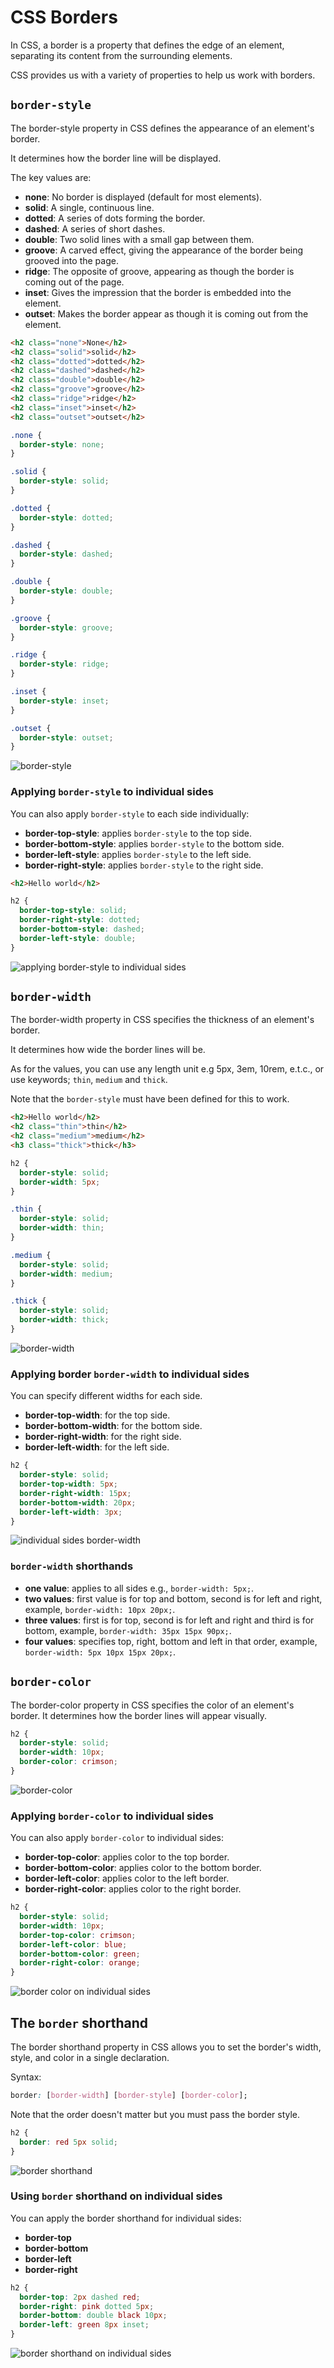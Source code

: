 # CSS Borders

In CSS, a border is a property that defines the edge of an element, separating its content from the surrounding elements.

CSS provides us with a variety of properties to help us work with borders.

## `border-style`
The border-style property in CSS defines the appearance of an element's border.

It determines how the border line will be displayed.

The key values are:
- **none**: No border is displayed (default for most elements).
- **solid**: A single, continuous line.
- **dotted**: A series of dots forming the border.
- **dashed**: A series of short dashes.
- **double**: Two solid lines with a small gap between them.
- **groove**: A carved effect, giving the appearance of the border being grooved into the page.
- **ridge**: The opposite of groove, appearing as though the border is coming out of the page.
- **inset**: Gives the impression that the border is embedded into the element.
- **outset**: Makes the border appear as though it is coming out from the element.

```HTML
<h2 class="none">None</h2>
<h2 class="solid">solid</h2>
<h2 class="dotted">dotted</h2>
<h2 class="dashed">dashed</h2>
<h2 class="double">double</h2>
<h2 class="groove">groove</h2>
<h2 class="ridge">ridge</h2>
<h2 class="inset">inset</h2>
<h2 class="outset">outset</h2>
```
```CSS
.none {
  border-style: none;
}

.solid {
  border-style: solid;
}

.dotted {
  border-style: dotted;
}

.dashed {
  border-style: dashed;
}

.double {
  border-style: double;
}

.groove {
  border-style: groove;
}

.ridge {
  border-style: ridge;
}

.inset {
  border-style: inset;
}

.outset {
  border-style: outset;
}
```

![border-style](border-style.png)

### Applying `border-style` to individual sides
You can also apply `border-style` to each side individually:
- **border-top-style**: applies `border-style` to the top side.
- **border-bottom-style**: applies `border-style` to the bottom side.
- **border-left-style**: applies `border-style` to the left side.
- **border-right-style**: applies `border-style` to the right side.

```HTML
<h2>Hello world</h2>
```
```CSS
h2 {
  border-top-style: solid;
  border-right-style: dotted;
  border-bottom-style: dashed;
  border-left-style: double;
}
```
![applying border-style to individual sides](border-style-to-individual-sides.png)

## `border-width`
The border-width property in CSS specifies the thickness of an element's border.

It determines how wide the border lines will be.

As for the values, you can use any length unit e.g 5px, 3em, 10rem, e.t.c., or use keywords; `thin`, 
`medium` and `thick`.

Note that the `border-style` must have been defined for this to work.

```HTML
<h2>Hello world</h2>
<h2 class="thin">thin</h2>
<h2 class="medium">medium</h2>
<h3 class="thick">thick</h3>
```
```CSS
h2 {
  border-style: solid;
  border-width: 5px;
}

.thin {
  border-style: solid;
  border-width: thin;
}

.medium {
  border-style: solid;
  border-width: medium;
}

.thick {
  border-style: solid;
  border-width: thick;
}
```
![border-width](border-width.png)

### Applying border `border-width` to individual sides
You can specify different widths for each side.

- **border-top-width**: for the top side.
- **border-bottom-width**: for the bottom side.
- **border-right-width**: for the right side.
- **border-left-width**: for the left side.

```CSS
h2 {
  border-style: solid;
  border-top-width: 5px;
  border-right-width: 15px;
  border-bottom-width: 20px;
  border-left-width: 3px;
}
```
![individual sides border-width](individual-sides-border-width.png)

### `border-width` shorthands
- **one value**: applies to all sides e.g., `border-width: 5px;`.
- **two values**: first value is for top and bottom, second is for left and right, example, `border-width: 10px 20px;`.
- **three values**: first is for top, second is for left and right and third is for bottom, 
example, `border-width: 35px 15px 90px;`.
- **four values**: specifies top, right, bottom and left in that order, example, `border-width: 5px 10px 15px 20px;`.


## `border-color`
The border-color property in CSS specifies the color of an element's border. It determines how the 
border lines will appear visually.

```CSS
h2 {
  border-style: solid;
  border-width: 10px;
  border-color: crimson;
}
```
![border-color](border-color.png)

### Applying `border-color` to individual sides
You can also apply `border-color` to individual sides:
- **border-top-color**: applies color to the top border.
- **border-bottom-color**: applies color to the bottom border.
- **border-left-color**: applies color to the left border.
- **border-right-color**: applies color to the right border.

```CSS
h2 {
  border-style: solid;
  border-width: 10px;
  border-top-color: crimson;
  border-left-color: blue;
  border-bottom-color: green;
  border-right-color: orange;
}
```

![border color on individual sides](border-color-to-individual-sides.png)

## The `border` shorthand
The border shorthand property in CSS allows you to set the border's width, style, and color in a single declaration.

Syntax:

```CSS
border: [border-width] [border-style] [border-color];
```

Note that the order doesn't matter but you must pass the border style.

```CSS
h2 {
  border: red 5px solid;
}
```

![border shorthand](border-shorthand.png)

### Using `border` shorthand on individual sides
You can apply the border shorthand for individual sides:
- **border-top**
- **border-bottom**
- **border-left**
- **border-right**

```CSS
h2 {
  border-top: 2px dashed red;
  border-right: pink dotted 5px;
  border-bottom: double black 10px;
  border-left: green 8px inset;
}
```
![border shorthand on individual sides](border-shorthand-on-individual-sides.png)